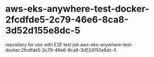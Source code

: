 # aws-eks-anywhere-test-docker-2fcdfde5-2c79-46e6-8ca8-3d52d155e8dc-5
repository for use with E2E test job aws-eks-anywhere-test-docker:2fcdfde5-2c79-46e6-8ca8-3d52d155e8dc-5
